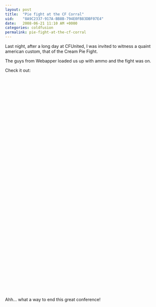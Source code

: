 ```yaml
---
layout: post
title:  "Pie fight at the CF Corral"
uid:	"8A9C2337-917A-BB8B-794E0FB83DBF07E4"
date:   2008-06-21 11:10 AM +0000
categories: coldfusion
permalink: pie-fight-at-the-cf-corral
---
```

Last night, after a long day at CFUnited, I was invited to witness a quaint american custom, that of the Cream Pie Fight.

The guys from Webapper loaded us up with ammo and the fight was on.

Check it out:

<br>
<object width="425" height="344"><param name="movie" value="http://www.youtube.com/v/XgNe-ns0g04&hl=en"></param><embed src="http://www.youtube.com/v/XgNe-ns0g04&hl=en" type="application/x-shockwave-flash" width="425" height="344"></embed></object>
<br>
<object width="425" height="344"><param name="movie" value="http://www.youtube.com/v/HcUE3CGJT9o&hl=en"></param><embed src="http://www.youtube.com/v/HcUE3CGJT9o&hl=en" type="application/x-shockwave-flash" width="425" height="344"></embed></object>
<br>

Ahh... what a way to end this great conference!